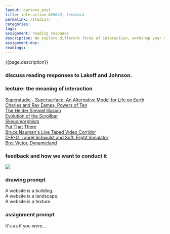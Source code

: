 ```yaml
---  
layout: parsons_post  
title: interaction &#8646; feedback
permalink: /studio7/  
categories:   
tags:  
assignment: reading response
description: We explore different forms of interaction, workshop your metaphor ideas, and prep you for your first studio assignment.
assignment-due:
readings:
---  
```


{{page.description}}

### discuss reading responses to Lakoff and Johnson.

### lecture: the meaning of interaction

[Superstudio - Supersurface: An Alternative Model for Life on Earth](https://www.youtube.com/watch?v=1KkTewCUKT8)<br/>
[Charles and Ray Eames, Powers of Ten](https://www.youtube.com/watch?v=0fKBhvDjuy0)<br />
[The Heider Simmel Illusion](https://www.youtube.com/watch?v=VTNmLt7QX8E)<br />
[Evolution of the Scrollbar](https://scrollbars.matoseb.com/)<br/>
[Skeuomorphism](https://en.wikipedia.org/wiki/Skeuomorph)<br/>
[Put That There](https://www.youtube.com/watch?v=CbIn8p4_4CQ)<br/>
[Bruce Nauman's Live Taped Video Corridor](https://www.guggenheim.org/artwork/3153)<br/>
[O-R-G, Laurel Schwulst and Soft: Flight Simulator](http://www.o-r-g.com/shop/flight-simulator)<br/>
[Bret Victor, Dynamicland](https://vimeo.com/261259252)<br/>

### feedback and how we want to conduct it

<img src="https://imgc.artprintimages.com/img/print/when-will-he-be-able-to-sit-up-and-take-criticism-new-yorker-cartoon_u-l-pgpzpi0.jpg" />

### drawing prompt

A website is a building.<br />
A website is a landscape.<br />
A website is a texture.<br />

### assignment prompt

It's as if you were...

<!-- Map exercise from Internet as a City?
Interactions with time and space, clocks, flight sim, etc.
Pippin Barr
 -->
